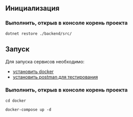 ## Инициализация
### Выполнить, открыв в консоле корень проекта

```
dotnet restore ./backend/src/
```

## Запуск

Для запуска сервисов необходимо:
- [установить docker](https://www.docker.com/products/docker-desktop/)
- [установить postman для тестирования](https://www.postman.com/)

### Выполнить, открыв в консоле корень проекта

```
cd docker
```
```
docker-compose up -d
```

